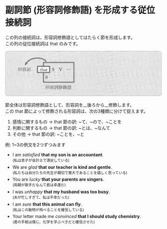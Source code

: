 # 副詞節 (形容詞修飾語) を形成する従位接続詞
この列の接続詞は、形容詞修飾語としてはたらく節を形成します。  
この列の従位接続詞は that のみです。

<img src="fig/従位接続詞-D_0-イメージ図.png" width="600"/>

節全体は形容詞修飾語として、形容詞を__後ろから__修飾します。  
この that 節によって修飾される形容詞は、次の3種類に分けて捉えます。

1. 感情に関するもの → that 節の訳: ~て、~ので、~ことを
2. 判断に関するもの → that 節の訳: ~とは、~なんて
3. その他 → that 節の訳: ~ことを、~と

例: 1~3の例文を2つずつみます
- I am _satisfied_ __that my son is an accountant__.  
  <sup>(私は息子が会計士で満足している)</sup>
- We are _glad_ __that our teacher is kind and gentle__.  
  <sup>(私たちは自分たちの先生が親切で寛大であることを嬉しく思っている)</sup>
- You are _lucky_ __that your parents are singers__.  
  <sup>(両親が歌手だなんて君は幸運だ)</sup>
- I was _unhappy_ __that my husband was too busy__.  
  <sup>(夫が忙しすぎて、私は不幸だった)</sup>
- I am _sure_ __that this animal can fly__.  
  <sup>(私はこの動物が飛べることを確信している)</sup>
- Your letter made me _convinced_ __that I should study chemistry__.  
  <sup>(君の手紙は僕に、化学を学ぶべきだと確信させた)</sup>

